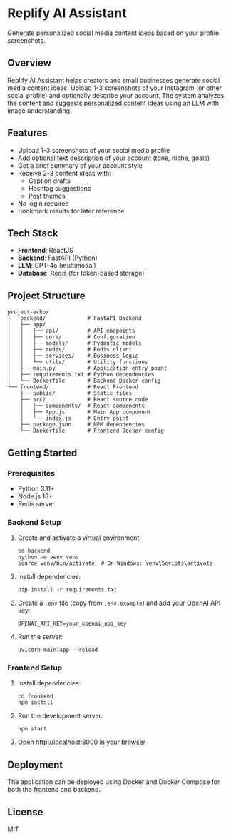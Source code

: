 # Replify AI Assistant

Generate personalized social media content ideas based on your profile screenshots.

## Overview

Replify AI Assistant helps creators and small businesses generate social media content ideas. Upload 1-3 screenshots of your Instagram (or other social profile) and optionally describe your account. The system analyzes the content and suggests personalized content ideas using an LLM with image understanding.

## Features

- Upload 1-3 screenshots of your social media profile
- Add optional text description of your account (tone, niche, goals)
- Get a brief summary of your account style
- Receive 2-3 content ideas with:
  - Caption drafts
  - Hashtag suggestions
  - Post themes
- No login required
- Bookmark results for later reference

## Tech Stack

- **Frontend**: ReactJS
- **Backend**: FastAPI (Python)
- **LLM**: GPT-4o (multimodal)
- **Database**: Redis (for token-based storage)

## Project Structure

```
project-echo/
├── backend/             # FastAPI Backend
│   ├── app/
│   │   ├── api/         # API endpoints
│   │   ├── core/        # Configuration
│   │   ├── models/      # Pydantic models
│   │   ├── redis/       # Redis client
│   │   ├── services/    # Business logic
│   │   └── utils/       # Utility functions
│   ├── main.py          # Application entry point
│   ├── requirements.txt # Python dependencies
│   └── Dockerfile       # Backend Docker config
└── frontend/            # React Frontend
    ├── public/          # Static files
    ├── src/             # React source code
    │   ├── components/  # React components
    │   ├── App.js       # Main App component
    │   └── index.js     # Entry point
    ├── package.json     # NPM dependencies
    └── Dockerfile       # Frontend Docker config
```

## Getting Started

### Prerequisites

- Python 3.11+
- Node.js 18+
- Redis server

### Backend Setup

1. Create and activate a virtual environment:
   ```
   cd backend
   python -m venv venv
   source venv/bin/activate  # On Windows: venv\Scripts\activate
   ```

2. Install dependencies:
   ```
   pip install -r requirements.txt
   ```

3. Create a `.env` file (copy from `.env.example`) and add your OpenAI API key:
   ```
   OPENAI_API_KEY=your_openai_api_key
   ```

4. Run the server:
   ```
   uvicorn main:app --reload
   ```

### Frontend Setup

1. Install dependencies:
   ```
   cd frontend
   npm install
   ```

2. Run the development server:
   ```
   npm start
   ```

3. Open http://localhost:3000 in your browser

## Deployment

The application can be deployed using Docker and Docker Compose for both the frontend and backend.

## License

MIT
